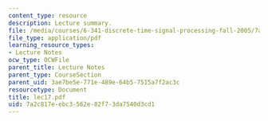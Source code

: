 ```yaml
---
content_type: resource
description: Lecture summary.
file: /media/courses/6-341-discrete-time-signal-processing-fall-2005/7a2c817eebc3562e82f73da7540d3cd1_lec17.pdf
file_type: application/pdf
learning_resource_types:
- Lecture Notes
ocw_type: OCWFile
parent_title: Lecture Notes
parent_type: CourseSection
parent_uid: 3ae7be5e-771e-489e-64b5-7515a7f2ac3c
resourcetype: Document
title: lec17.pdf
uid: 7a2c817e-ebc3-562e-82f7-3da7540d3cd1
---
```

